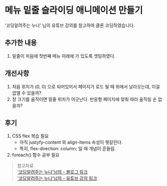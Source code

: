 # 메뉴 밑줄 슬라이딩 애니메이션 만들기

'코딩알려주는 누나' 님의 유튜브 강의를 참고하여 클론 코딩하였습니다.


## 추가한 내용
1. 밑줄이 처음에 첫번째 메뉴 아래에 가 있도록 셋팅하였다.


## 개선사항
1. 처음 위치가 (0, 0) 으로 되어있어서 페이지가 로드 될 때 위에서 날라오는데, 이걸 없앨 수 있을까?
1. 창 크기를 움직이면 밑줄 위치가 어긋난다. 반응형 페이지에 맞춰 따라 움직일 순 없을까?


## 후기
1. CSS flex 복습 필요
    * 아직 justyfy-content 와 align-items 속성이 헷갈린다.
    * 특히, flex-direction: column; 일 때 개념이 흔들림.
1. foreach() 함수 공부 필요



> 참고자료  
> ['코딩알려주는 누나'님의 - 블로그 링크](https://hackmd.io/@oW_dDxdsRoSpl0M64Tfg2g/SyujQp2Lt)  
>['코딩알려주는 누나'님의 - 유튜브 강의 링크](https://www.youtube.com/watch?v=O54PjSD9BUg)